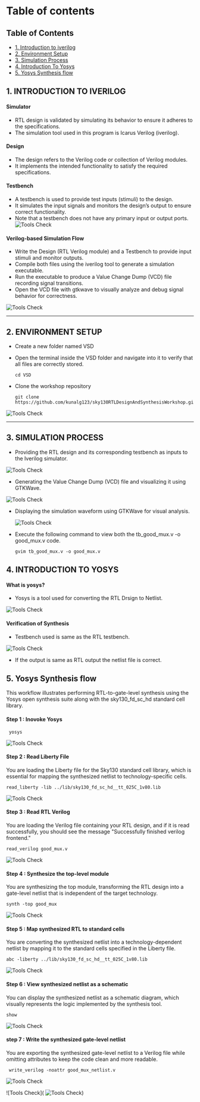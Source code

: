 # Table of contents
## Table of Contents
- [1. Introduction to iverilog](#1-introduction-to-iverilog)
- [2. Environment Setup](#2-environment-setup)
- [3. Simulation Process](#3-simulation-process)
- [4. Introduction To Yosys](#4-introduction-to-yosys)
- [5. Yosys Synthesis flow](#5-yosys-synthesis-flow)

## 1. INTRODUCTION TO IVERILOG
#### Simulator
* RTL design is validated by simulating its behavior to ensure it adheres to the specifications.
* The simulation tool used in this program is Icarus Verilog (iverilog).

#### Design 
* The design refers to the Verilog code or collection of Verilog modules.
* It implements the intended functionality to satisfy the required specifications.

#### Testbench
* A testbench is used to provide test inputs (stimuli) to the design.
* It simulates the input signals and monitors the design’s output to ensure correct functionality.
* Note that a testbench does not have any primary input or output ports.
![Tools Check](https://github.com/thaaroonesaec24-crypto/RISC-V-TAPEOUT-PROGRAM/blob/main/Week_1/Pictures/TEST%20BENCH.png)

#### Verilog-based Simulation Flow
* Write the Design (RTL Verilog module) and a Testbench to provide input stimuli and monitor outputs.
* Compile both files using the iverilog tool to generate a simulation executable.
* Run the executable to produce a Value Change Dump (VCD) file recording signal transitions.
* Open the VCD file with gtkwave to visually analyze and debug signal behavior for correctness.

![Tools Check](https://github.com/thaaroonesaec24-crypto/RISC-V-TAPEOUT-PROGRAM/blob/main/Week_1/Pictures/iverilog%20design%20flow.png)

--- 

## 2. ENVIRONMENT SETUP
* Create a new folder named VSD
  
* Open the terminal inside the VSD folder and navigate into it to verify that all files are correctly stored.
  ~~~
  cd VSD
* Clone the workshop repository
   ~~~
   git clone https://github.com/kunalg123/sky130RTLDesignAndSynthesisWorkshop.git

![Tools Check](https://github.com/thaaroonesaec24-crypto/RISC-V-TAPEOUT-PROGRAM/blob/main/Week_1/Pictures/environment.png)

---

## 3. SIMULATION PROCESS
* Providing the RTL design and its corresponding testbench as inputs to the Iverilog simulator.
  
![Tools Check](https://github.com/thaaroonesaec24-crypto/RISC-V-TAPEOUT-PROGRAM/blob/main/Week_1/Pictures/comand%20for%20the%20iverilog.png)
  
* Generating the Value Change Dump (VCD) file and visualizing it using GTKWave.

![Tools Check](https://github.com/thaaroonesaec24-crypto/RISC-V-TAPEOUT-PROGRAM/blob/main/Week_1/Pictures/Screenshot%20from%202025-09-23%2021-31-39.png)

* Displaying the simulation waveform using GTKWave for visual analysis.

  ![Tools Check](https://github.com/thaaroonesaec24-crypto/RISC-V-TAPEOUT-PROGRAM/blob/main/Week_1/Pictures/gtk%20window.png)

* Execute the following command to view both the tb_good_mux.v -o good_mux.v code.
  ~~~
  gvim tb_good_mux.v -o good_mux.v
  ~~~

## 4. INTRODUCTION TO YOSYS
 #### What is yosys?
  * Yosys is a tool used for converting the RTL Drsign to Netlist.

 ![Tools Check](https://github.com/thaaroonesaec24-crypto/RISC-V-TAPEOUT-PROGRAM/blob/main/Week_1/Pictures/Screenshot%202025-09-23%20233236.png)

#### Verification of Synthesis
  * Testbench used is same as the RTL testbench.

![Tools Check](https://github.com/thaaroonesaec24-crypto/RISC-V-TAPEOUT-PROGRAM/blob/main/Week_1/Pictures/Screenshot%202025-09-23%20231603.png)

* If the output is same as RTL output the netlist file is correct.

## 5. Yosys Synthesis flow

  This workflow illustrates performing RTL-to-gate-level synthesis using the Yosys open synthesis suite along with the sky130_fd_sc_hd standard cell library.
  
#### Step 1 : Inovoke Yosys
~~~
 yosys
~~~
![Tools Check](https://github.com/thaaroonesaec24-crypto/RISC-V-TAPEOUT-PROGRAM/blob/main/Week_1/Pictures/yosys%20invoke.png)
#### Step 2 : Read Liberty File
  You are loading the Liberty file for the Sky130 standard cell library, which is essential for mapping the synthesized netlist to technology-specific cells.
~~~
read_liberty -lib ../lib/sky130_fd_sc_hd__tt_025C_1v80.lib
~~~
![Tools Check](https://github.com/thaaroonesaec24-crypto/RISC-V-TAPEOUT-PROGRAM/blob/main/Week_1/Pictures/readliberty.png)
#### Step 3 : Read RTL Verilog
You are loading the Verilog file containing your RTL design, and if it is read successfully, you should see the message "Successfully finished verilog frontend."
~~~
read_verilog good_mux.v
~~~
![Tools Check](https://github.com/thaaroonesaec24-crypto/RISC-V-TAPEOUT-PROGRAM/blob/main/Week_1/Pictures/read%20verilog.png)
#### Step 4 : Synthesize the top-level module 
You are synthesizing the top module, transforming the RTL design into a gate-level netlist that is independent of the target technology.
~~~
synth -top good_mux
~~~
![Tools Check](https://github.com/thaaroonesaec24-crypto/RISC-V-TAPEOUT-PROGRAM/blob/main/Week_1/Pictures/synth.png)
#### Step 5 : Map synthesized RTL to standard cells 
You are converting the synthesized netlist into a technology-dependent netlist by mapping it to the standard cells specified in the Liberty file.
~~~
abc -liberty ../lib/sky130_fd_sc_hd__tt_025C_1v80.lib
~~~
![Tools Check](https://github.com/thaaroonesaec24-crypto/RISC-V-TAPEOUT-PROGRAM/blob/main/Week_1/Pictures/abc.png)
#### Step 6 : View synthesized netlist as a schematic
You can display the synthesized netlist as a schematic diagram, which visually represents the logic implemented by the synthesis tool.
~~~
show
~~~
![Tools Check]()
#### step 7 : Write the synthesized gate-level netlist 
You are exporting the synthesized gate-level netlist to a Verilog file while omitting attributes to keep the code clean and more readable.
~~~
 write_verilog -noattr good_mux_netlist.v
~~~
![Tools Check](https://github.com/thaaroonesaec24-crypto/RISC-V-TAPEOUT-PROGRAM/blob/main/Week_1/Pictures/write%20verilog.png)

![Tools Check](
![Tools Check](https://github.com/thaaroonesaec24-crypto/RISC-V-TAPEOUT-PROGRAM/blob/main/Week_1/Pictures/write%20verilog.png))




 

